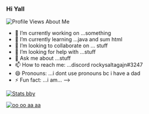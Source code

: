 ### Hi Yall   
![Profile Views](https://komarev.com/ghpvc/?username=olliem5)
About Me
- 🔭 I’m currently working on ...something
- 🌱 I’m currently learning ...java and sum html
- 👯 I’m looking to collaborate on ... stuff
- 🤔 I’m looking for help with ...stuff
- 💬 Ask me about ...stuff
- 📫 How to reach me: ...discord rockysaltagajn#3247
- 😄 Pronouns: ...i dont use pronouns bc i have a dad
- ⚡ Fun fact: ...i am...
-->

[![Stats bby](https://github-readme-stats.vercel.app/api?username=master7720&theme=radical)](https://github.com/anuraghazra/github-readme-stats)

[![oo oo aa aa](https://github-readme-stats.vercel.app/api/top-langs/?username=master7720&theme=radical)](https://github.com/anuraghazra/github-readme-stats)
